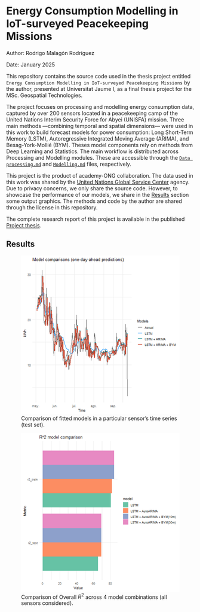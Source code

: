 
# Energy Consumption Modelling in IoT-surveyed Peacekeeping Missions

Author: Rodrigo Malagón Rodríguez

Date: January 2025

This repository contains the source code used in the thesis project
entitled
`Energy Consumption Modelling in IoT-surveyed Peacekeeping Missions` by
the author, presented at Universitat Jaume I, as a final thesis project
for the MSc. Geospatial Technologies.

The project focuses on processing and modelling energy consumption data,
captured by over 200 sensors located in a peacekeeping camp of the
United Nations Interim Security Force for Abyei (UNISFA) mission. Three
main methods —combining temporal and spatial dimensions— were used in
this work to build forecast models for power consumption: Long
Short-Term Memory (LSTM), Autoregressive Integrated Moving Average
(ARIMA), and Besag-York-Mollié (BYM). Theses model components rely on
methods from Deep Learning and Statistics. The main workflow is
distributed across Processing and Modelling modules. These are
accessible through the [`Data processing.md`](Data-processing.md) and
[`Modelling.md`](Modelling.md) files, respectively.

This project is the product of academy-ONG collaboration. The data used
in this work was shared by the [United Nations Global Service
Center](https://www.ungsc.org/) agency. Due to privacy concerns, we only
share the source code. However, to showcase the performance of our
models, we share in the [Results](#results) section some output
graphics. The methods and code by the author are shared through the
license in this repository.

The complete research report of this project is available in the
published [Project thesis](Project%20thesis.pdf).

## Results

<figure>
<img src="./images/Models%20fit%20comparison%20in%20test%20set.png"
alt="Comparison of fitted models in a particular sensor’s time series (test set)." />
<figcaption aria-hidden="true">Comparison of fitted models in a
particular sensor’s time series (test set).</figcaption>
</figure>

<figure>
<img src="./images/overall_r2_comparison.png"
alt="Comparison of Overall R^2 across 4 model combinations (all sensors considered)." />
<figcaption aria-hidden="true">Comparison of Overall <span
class="math inline"><em>R</em><sup>2</sup></span> across 4 model
combinations (all sensors considered).</figcaption>
</figure>
